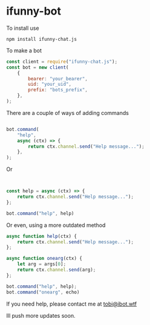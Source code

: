 # ifunny-bot

To install use

`npm install ifunny-chat.js`

To make a bot

```js
const client = require("ifunny-chat.js");
const bot = new client(
    {
        bearer: "your_bearer",
        uid: "your_uid",
        prefix: "bots_prefix",
    },
);
```

There are a couple of ways of adding commands

```js

bot.command(
    "help",
    async (ctx) => {
        return ctx.channel.send("Help message...");
    },
);
```

Or

```js


const help = async (ctx) => {
    return ctx.channel.send("Help message...");
};

bot.command("help", help)
```

Or even, using a more outdated method

```js
async function help(ctx) {
    return ctx.channel.send("Help message...");
};

async function onearg(ctx) {
    let arg = args[0];
    return ctx.channel.send(arg);
};

bot.command("help", help);
bot.command("onearg", echo)
```

If you need help, please contact me at tobi@ibot.wtf

Ill push more updates soon.